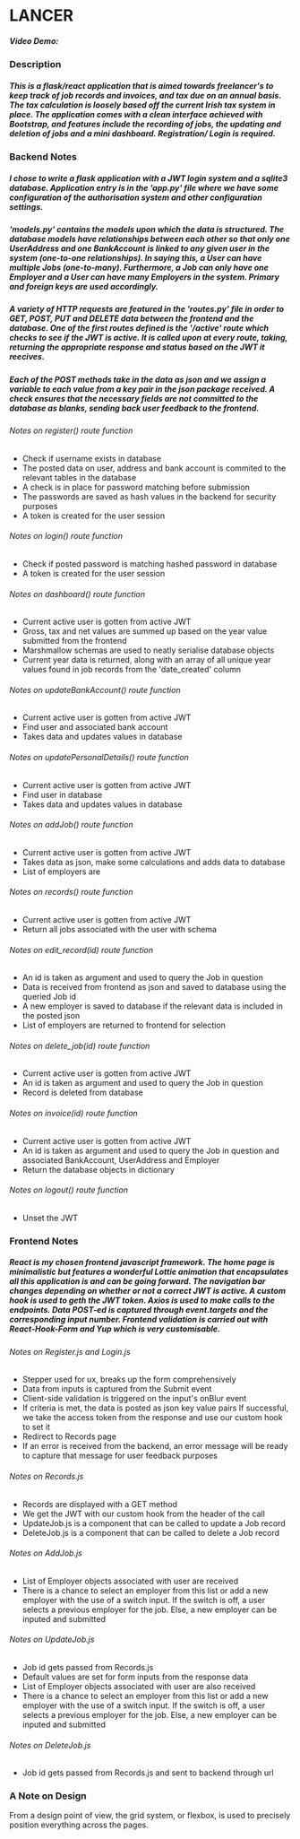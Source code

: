 # LANCER

##### Video Demo:

### Description

##### This is a flask/react application that is aimed towards freelancer's to keep track of job records and invoices, and tax due on an annual basis. The tax calculation is loosely based off the current Irish tax system in place. The application comes with a clean interface achieved with Bootstrap, and features include the recording of jobs, the updating and deletion of jobs and a mini dashboard. Registration/ Login is required.

### Backend Notes

##### I chose to write a flask application with a JWT login system and a sqlite3 database. Application entry is in the 'app.py' file where we have some configuration of the authorisation system and other configuration settings.

##### 'models.py' contains the models upon which the data is structured. The database models have relationships between each other so that only one UserAddress and one BankAccount is linked to any given user in the system (one-to-one relationships). In saying this, a User can have multiple Jobs (one-to-many). Furthermore, a Job can only have one Employer and a User can have many Employers in the system. Primary and foreign keys are used accordingly.

##### A variety of HTTP requests are featured in the 'routes.py' file in order to GET, POST, PUT and DELETE data between the frontend and the database. One of the first routes defined is the '/active' route which checks to see if the JWT is active. It is called upon at every route, taking, returning the appropriate response and status based on the JWT it reecives.

##### Each of the POST methods take in the data as json and we assign a variable to each value from a key pair in the json package received. A check ensures that the necessary fields are not committed to the database as blanks, sending back user feedback to the frontend.

###### Notes on register() route function

- Check if username exists in database
- The posted data on user, address and bank account is commited to the relevant tables in the database
- A check is in place for password matching before submission
- The passwords are saved as hash values in the backend for security purposes
- A token is created for the user session

###### Notes on login() route function

- Check if posted password is matching hashed password in database
- A token is created for the user session

###### Notes on dashboard() route function

- Current active user is gotten from active JWT
- Gross, tax and net values are summed up based on the year value submitted from the frontend
- Marshmallow schemas are used to neatly serialise database objects
- Current year data is returned, along with an array of all unique year values found in job records from the 'date_created' column

###### Notes on updateBankAccount() route function

- Current active user is gotten from active JWT
- Find user and associated bank account
- Takes data and updates values in database

###### Notes on updatePersonalDetails() route function

- Current active user is gotten from active JWT
- Find user in database
- Takes data and updates values in database

###### Notes on addJob() route function

- Current active user is gotten from active JWT
- Takes data as json, make some calculations and adds data to database
- List of employers are

###### Notes on records() route function

- Current active user is gotten from active JWT
- Return all jobs associated with the user with schema

###### Notes on edit_record(id) route function

- An id is taken as argument and used to query the Job in question
- Data is received from frontend as json and saved to database using the queried Job id
- A new employer is saved to database if the relevant data is included in the posted json
- List of employers are returned to frontend for selection

###### Notes on delete_job(id) route function

- Current active user is gotten from active JWT
- An id is taken as argument and used to query the Job in question
- Record is deleted from database

###### Notes on invoice(id) route function

- Current active user is gotten from active JWT
- An id is taken as argument and used to query the Job in question and associated BankAccount, UserAddress and Employer
- Return the database objects in dictionary

###### Notes on logout() route function

- Unset the JWT

### Frontend Notes

##### React is my chosen frontend javascript framework. The home page is minimalistic but features a wonderful Lottie animation that encapsulates all this application is and can be going forward. The navigation bar changes depending on whether or not a correct JWT is active. A custom hook is used to geth the JWT token. Axios is used to make calls to the endpoints. Data POST-ed is captured through event.targets and the corresponding input number. Frontend validation is carried out with React-Hook-Form and Yup which is very customisable.

###### Notes on Register.js and Login.js

- Stepper used for ux, breaks up the form comprehensively
- Data from inputs is captured from the Submit event
- Client-side validation is triggered on the input's onBlur event
- If criteria is met, the data is posted as json key value pairs
  If successful, we take the access token from the response and use our custom hook to set it
- Redirect to Records page
- If an error is received from the backend, an error message will be ready to capture that message for user feedback purposes

###### Notes on Records.js

- Records are displayed with a GET method
- We get the JWT with our custom hook from the header of the call
- UpdateJob.js is a component that can be called to update a Job record
- DeleteJob.js is a component that can be called to delete a Job record

###### Notes on AddJob.js

- List of Employer objects associated with user are received
- There is a chance to select an employer from this list or add a new employer with the use of a switch input. If the switch is off, a user selects a previous employer for the job. Else, a new employer can be inputed and submitted

###### Notes on UpdateJob.js

- Job id gets passed from Records.js
- Default values are set for form inputs from the response data
- List of Employer objects associated with user are also received
- There is a chance to select an employer from this list or add a new employer with the use of a switch input. If the switch is off, a user selects a previous employer for the job. Else, a new employer can be inputed and submitted

###### Notes on DeleteJob.js

- Job id gets passed from Records.js and sent to backend through url

### A Note on Design

From a design point of view, the grid system, or flexbox, is used to precisely position everything across the pages.

<!-- Activate virtual environment
-> source env/bin/activate

Install requirements.txt and package.json respectively
-> pip istall -r requirements.txt
-> npm install

Activate backend
-> python3 app.py

Activate frontend
-> npm start -->
